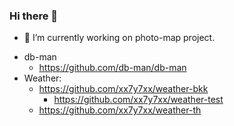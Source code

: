 ### Hi there 👋

- 🔭 I’m currently working on photo-map project.

<!--
**xx7y7xx/xx7y7xx** is a ✨ _special_ ✨ repository because its `README.md` (this file) appears on your GitHub profile.

Here are some ideas to get you started:

- 🔭 I’m currently working on ...
- 🌱 I’m currently learning ...
- 👯 I’m looking to collaborate on ...
- 🤔 I’m looking for help with ...
- 💬 Ask me about ...
- 📫 How to reach me: ...
- 😄 Pronouns: ...
- ⚡ Fun fact: ...
-->

* db-man
  * https://github.com/db-man/db-man
* Weather:
  * https://github.com/xx7y7xx/weather-bkk
    * https://github.com/xx7y7xx/weather-test
  * https://github.com/xx7y7xx/weather-th
